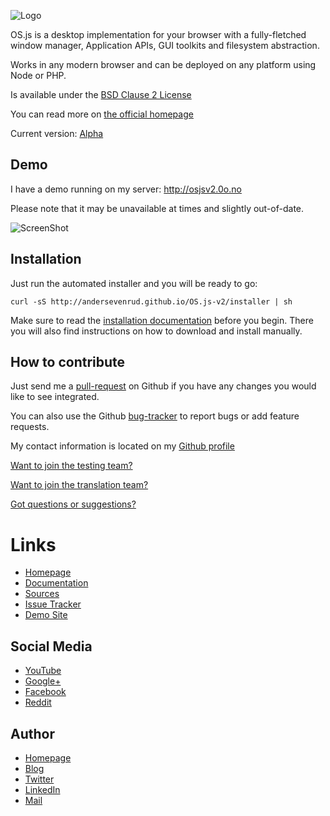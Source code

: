 ![Logo](https://raw.githubusercontent.com/andersevenrud/OS.js-v2/master/doc/logo-horizontal.png)

OS.js is a desktop implementation for your browser with a fully-fletched window manager, Application APIs, GUI toolkits and filesystem abstraction.

Works in any modern browser and can be deployed on any platform using Node or PHP.

Is available under the [BSD Clause 2 License](https://raw.githubusercontent.com/andersevenrud/OS.js-v2/master/LICENSE)

You can read more on [the official homepage](http://andersevenrud.github.io/OS.js-v2/)

Current version: [Alpha](https://github.com/andersevenrud/OS.js-v2/wiki/Current-Version)

## Demo

I have a demo running on my server: http://osjsv2.0o.no

Please note that it may be unavailable at times and slightly out-of-date.

![ScreenShot](https://raw.githubusercontent.com/andersevenrud/OS.js-v2/master/doc/screenshot.png)

## Installation

Just run the automated installer and you will be ready to go:

```
curl -sS http://andersevenrud.github.io/OS.js-v2/installer | sh
```

Make sure to read the [installation documentation](https://github.com/andersevenrud/OS.js-v2/blob/master/INSTALL.md) before you begin. There you will also find instructions on how to download and install manually.

## How to contribute

Just send me a [pull-request](https://github.com/andersevenrud/OS.js-v2/pulls) on Github if you have any changes you would like to see integrated.

You can also use the Github [bug-tracker](https://github.com/andersevenrud/OS.js-v2/issues) to report bugs or add feature requests.

My contact information is located on my [Github profile](https://github.com/andersevenrud)

[Want to join the testing team?](https://github.com/andersevenrud/OS.js-v2/wiki/Join-the-testing-team)

[Want to join the translation team?](https://github.com/andersevenrud/OS.js-v2/wiki/Join-the-translation-team)

[Got questions or suggestions?](https://github.com/andersevenrud/OS.js-v2/issues/49)



# Links

* [Homepage](http://andersevenrud.github.io/OS.js-v2/)
* [Documentation](http://andersevenrud.github.io/OS.js-v2/doc/)
* [Sources](https://github.com/andersevenrud/OS.js-v2)
* [Issue Tracker](https://github.com/andersevenrud/OS.js-v2/issues)
* [Demo Site](http://osjsv2.0o.no/)

## Social Media

* [YouTube](https://www.youtube.com/playlist?list=PLzC5Z5D-YLyEoYXWrxplUIek5uRyF92iG)
* [Google+](https://plus.google.com/b/113399210633478618934/113399210633478618934)
* [Facebook](https://www.facebook.com/pages/OSjs/226644300734574)
* [Reddit](http://www.reddit.com/r/osjs)

## Author

* [Homepage](http://andersevenrud.github.io/)
* [Blog](http://anderse.wordpress.com)
* [Twitter](https://twitter.com/andersevenrud)
* [LinkedIn](http://linkedin.com/in/andersevenrud)
* [Mail](andersevenrud@gmail.com)
